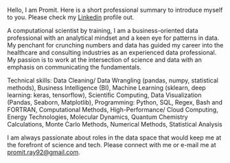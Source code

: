 Hello, I am Promit. Here is a short professional summary to introduce myself to you. Please check my [Linkedin](https://www.linkedin.com/in/promit-ray/) profile out.

A computational scientist by training, I am a business-oriented data professional with an analytical mindset and a keen eye for patterns in data. My penchant for crunching numbers and data has guided my career into the healthcare and consulting industries as an experienced data professional. My passion is to work at the intersection of science and data with an emphasis on communicating the fundamentals.

Technical skills: Data Cleaning/ Data Wrangling (pandas, numpy, statistical methods), Business Intelligence (BI), Machine Learning (sklearn, deep learning: keras, tensorflow), Scientific Computing, Data Visualization (Pandas, Seaborn, Matplotlib), Programming: Python, SQL, Regex, Bash and FORTRAN, Computational Methods, High-Performance/ Cloud Computing, Energy Technologies, Molecular Dynamics, Quantum Chemistry Calculations, Monte Carlo Methods, Numerical Methods, Statistical Analysis

I am always passionate about roles in the data space that would keep me at the forefront of science and tech. Please connect with me or e-mail me at promit.ray92@gmail.com.
